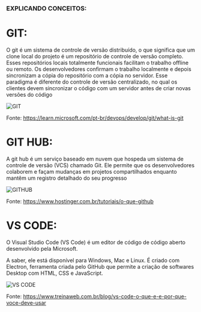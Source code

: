 ### EXPLICANDO CONCEITOS:

# GIT:
O git  é um sistema de controle de versão distribuído, o que significa que um clone local do projeto é um repositório de controle de versão completo. Esses repositórios locais totalmente funcionais facilitam o trabalho offline ou remoto. Os desenvolvedores confirmam o trabalho localmente e depois sincronizam a cópia do repositório com a cópia no servidor. Esse paradigma é diferente do controle de versão centralizado, no qual os clientes devem sincronizar o código com um servidor antes de criar novas versões do código

![GIT](https://blog.geekhunter.com.br/wp-content/uploads/2020/08/comandos-git.png)

Fonte: https://learn.microsoft.com/pt-br/devops/develop/git/what-is-git

# GIT HUB:
A git hub é um serviço baseado em nuvem que hospeda um sistema de controle de versão (VCS) chamado Git. Ele permite que os desenvolvedores colaborem e façam mudanças em projetos compartilhados enquanto mantêm um registro detalhado do seu progresso

![GITHUB](https://www.webfx.com/wp-content/uploads/2022/08/github-logo.png)

Fonte: https://www.hostinger.com.br/tutoriais/o-que-github

# VS CODE:

O Visual Studio Code (VS Code) é um editor de código de código aberto desenvolvido pela Microsoft.

A saber, ele está disponível para Windows, Mac e Linux. É criado com Electron, ferramenta criada pelo GitHub que permite a criação de softwares Desktop com HTML, CSS e JavaScript.

![VS CODE](https://hub.asimov.academy/wp-content/uploads/2022/03/vscode-logo-1.jpeg)

Fonte: https://www.treinaweb.com.br/blog/vs-code-o-que-e-e-por-que-voce-deve-usar

